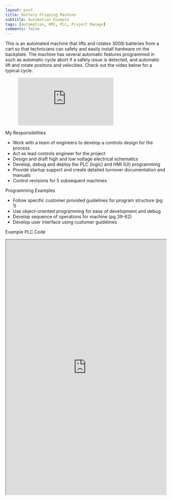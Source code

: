 ```yaml
---
layout: post
title: Battery Flipping Machine
subtitle: Automation Example
tags: [Automation, HMI, PLC, Project Manage]
comments: false
---
```


This is an automated machine that lifts and rotates 300lb batteries from a cart so that technicians can safety and easily install hardware on the backplate. The machine has several automatic features programmed in such as automatic cycle abort if a safety issue is detected, and automatic lift and rotate positons and velocities. Check out the video below for a typical cycle.

<!-- blank line -->
<figure class="video_container">
  <iframe src="https://www.youtube.com/embed/enMumwvLAug" frameborder="0" allowfullscreen="true"> </iframe>
</figure>
<!-- blank line -->

My Responsibilities
-	Work with a team of engineers to develop a controls design for the process
-	Act as lead controls engineer for the project
-	Design and draft high and low voltage electrical schematics
-	Develop, debug and deploy the PLC (logic) and HMI (UI) programming
-	Provide startup support and create detailed turnover documentation and manuals
-	Control revisions for 5 subsequent machines

Programming Examples
-	Follow specific customer provided guidelines for program structure (pg 1)
-	Use object-oriented programming for ease of development and debug
-	Develop sequence of operations for machine (pg 39-62)
-	Develop user interface using customer guidelines

Example PLC Code
<iframe src="https://josh-best.github.io/img/BatteryFlippingMachine.pdf" width="100%" height="800px"> </iframe>

